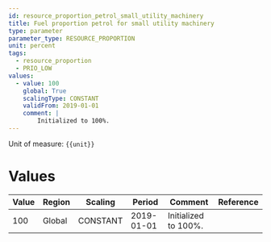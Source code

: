 ```yaml
---
id: resource_proportion_petrol_small_utility_machinery
title: Fuel proportion petrol for small utility machinery
type: parameter
parameter_type: RESOURCE_PROPORTION
unit: percent
tags:
  - resource_proportion
  - PRIO_LOW
values:
  - value: 100
    global: True
    scalingType: CONSTANT
    validFrom: 2019-01-01
    comment: |
        Initialized to 100%.
---
```



Unit of measure: `{{unit}}`


# Values


| Value | Region | Scaling | Period | Comment | Reference |
|-------|--------|---------|--------|---------|-----------|
| 100 | Global | CONSTANT | 2019-01-01 | Initialized to 100%. |  |


